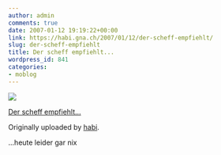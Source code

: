 ```yaml
---
author: admin
comments: true
date: 2007-01-12 19:19:22+00:00
link: https://habi.gna.ch/2007/01/12/der-scheff-empfiehlt/
slug: der-scheff-empfiehlt
title: Der scheff empfiehlt...
wordpress_id: 841
categories:
- moblog
---
```



 [![](http://farm1.static.flickr.com/131/355091063_9e6c90b784_m.jpg)](http://www.flickr.com/photos/habi/355091063/)
   

 
  [Der scheff empfiehlt...](http://www.flickr.com/photos/habi/355091063/)
    

  Originally uploaded by [habi](http://www.flickr.com/people/habi/).
 



...heute leider gar nix
  

